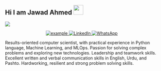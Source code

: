  ## Hi I am Jawad Ahmed <img src = "https://raw.githubusercontent.com/MartinHeinz/MartinHeinz/master/wave.gif" width = 32px height = 32px> 
<p>
  <a href="https://github.com/DenverCoder1/readme-typing-svg"><img src="https://readme-typing-svg.herokuapp.com?&font=IBM+Plex+Sans&color=abcdef&size=20&lines=Welcome+to+my+GitHub+Profile!;" /></a>
</p>

<p align ="center">
  <a href="mailto:jawad.kohat2002@gmail.com?subject=Feedback%20From%20Github&body=Hello," target="_blank">
    <img src="https://img.shields.io/badge/Gmail-D14836?style=for-the-badge&logo=gmail&logoColor=white" alt="example"/>
  </a>
   <a href="https://www.linkedin.com/in/jawad-a-892149141" target="_blank">
    <img alt="LinkedIn" src="https://img.shields.io/badge/LinkedIn-0077B5?style=for-the-badge&logo=linkedin&logoColor=white">
  </a>   
  <a href="https://wa.me/+923119174048" target="_blank">
      <img alt="WhatsApp" src="https://img.shields.io/badge/whatsapp-E4405F?style=for-the-badge&logo=whatsapp&logoColor=green">
  </a>
  </p>


<p >Results-oriented computer scientist, with practical experience in Python
language, Machine Learning, and MLOps. Passion for solving complex
problems and exploring new technologies. Leadership and teamwork skills.
Excellent written and verbal communication skills in English, Urdu, and
Pashto. Hardworking, resilient and strong problem solving skills.
</p>
